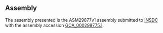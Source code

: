 

Assembly
--------

The assembly presented is the ASM29877v1 assembly submitted to
[INSDC](http://www.insdc.org) with the assembly accession
[GCA\_000298775.1](http://www.ebi.ac.uk/ena/data/view/GCA_000298775.1).
